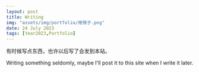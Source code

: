 ```yaml
---
layout: post
title: Writing
img: "assets/img/portfolio/用筷子.png"
date: 24 July 2023
tags: [Year2023,Portfolio]
---
```


有时候写点东西，也许以后写了会发到本站。

Writing something seldomly, maybe I'll post it to this site when I write it later.
